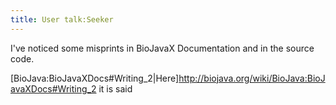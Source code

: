 ```yaml
---
title: User talk:Seeker
---
```


I've noticed some misprints in BioJavaX Documentation and in the source
code.

[BioJava:BioJavaXDocs\#Writing\_2|Here]<http://biojava.org/wiki/BioJava:BioJavaXDocs#Writing_2>
it is said
